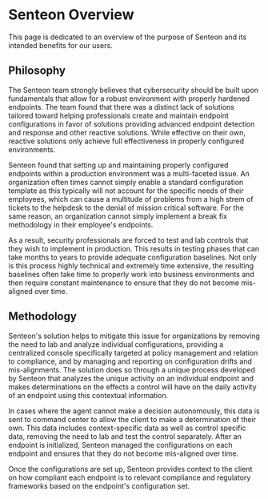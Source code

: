 # Senteon Overview

This page is dedicated to an overview of the purpose of Senteon and its intended benefits for our users. 

## Philosophy
The Senteon team strongly believes that cybersecurity should be built upon fundamentals that allow for a robust environment with properly hardened endpoints. The team found that there was a distinct lack of solutions tailored toward helping professionals create and maintain endpoint configurations in favor of solutions providing advanced endpoint detection and response and other reactive solutions. While effective on their own, reactive solutions only achieve full effectiveness in properly configured environments.

Senteon found that setting up and maintaining properly configured endpoints within a production environment was a multi-faceted issue. An organization often times cannot simply enable a standard configuration template as this typically will not account for the specific needs of their employees, which can cause a multitude of problems from a high strem of tickets to the helpdesk to the denial of mission critical software. For the same reason, an organization cannot simply implement a break fix methodology in their employee's endpoints. 

As a result, security professionals are forced to test and lab controls that they wish to implement in production. This results in testing phases that can take months to years to provide adequate configuration baselines. Not only is this process highly technical and extremely time extensive, the resulting baselines often take time to properly work into business environments and then require constant maintenance to ensure that they do not become mis-aligned over time. 

## Methodology
Senteon's solution helps to mitigate this issue for organizations by removing the need to lab and analyze individual configurations, providing a centralized console specifically targeted at policy management and relation to compliance, and by managing and reporting on configuration drifts and mis-alignments. The solution does so through a unique process developed by Senteon that analyzes the unique activity on an individual endpoint and makes determinations on the effects a control will have on the daily activity of an endpoint using this contextual information. 

In cases where the agent cannot make a decision autonomously, this data is sent to command center to allow the client to make a determination of their own. This data includes context-specific data as well as control specific data, removing the need to lab and test the control separately. After an endpoint is initialized, Senteon managed the configurations on each endpoint and ensures that they do not become mis-aligned over time.

Once the configurations are set up, Senteon provides context to the client on how compliant each endpoint is to relevant compliance and regulatory frameworks based on the endpoint's configuration set. 
